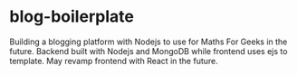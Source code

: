 # blog-boilerplate
Building a blogging platform with Nodejs to use for Maths For Geeks in the future. Backend built with Nodejs and MongoDB while frontend uses ejs to template. May revamp frontend with React in the future.
